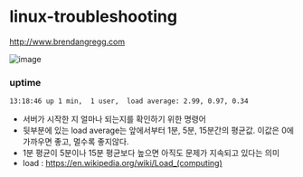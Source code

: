 # linux-troubleshooting

http://www.brendangregg.com

![image](https://user-images.githubusercontent.com/45504115/136681720-791b58b7-0eec-4642-a0a5-37486b2dc70b.png)


### uptime
```
13:18:46 up 1 min,  1 user,  load average: 2.99, 0.97, 0.34
```

* 서버가 시작한 지 얼마나 되는지를 확인하기 위한 명령어
* 뒷부분에 있는 load average는 앞에서부터 1분, 5분, 15분간의 평균값. 이값은 0에 가까우면 좋고, 멀수록 좋지않다.
* 1분 평균이 5분이나 15분 평균보다 높으면 아직도 문제가 지속되고 있다는 의미
* load : https://en.wikipedia.org/wiki/Load_(computing)

